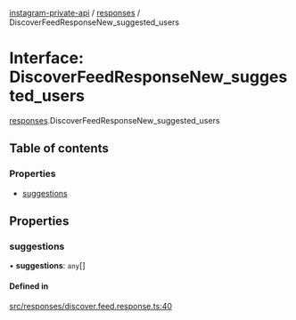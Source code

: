[instagram-private-api](../../README.md) / [responses](../../modules/responses.md) / DiscoverFeedResponseNew_suggested_users

# Interface: DiscoverFeedResponseNew\_suggested\_users

[responses](../../modules/responses.md).DiscoverFeedResponseNew_suggested_users

## Table of contents

### Properties

- [suggestions](DiscoverFeedResponseNew_suggested_users.md#suggestions)

## Properties

### suggestions

• **suggestions**: `any`[]

#### Defined in

[src/responses/discover.feed.response.ts:40](https://github.com/Nerixyz/instagram-private-api/blob/4971f34/src/responses/discover.feed.response.ts#L40)
